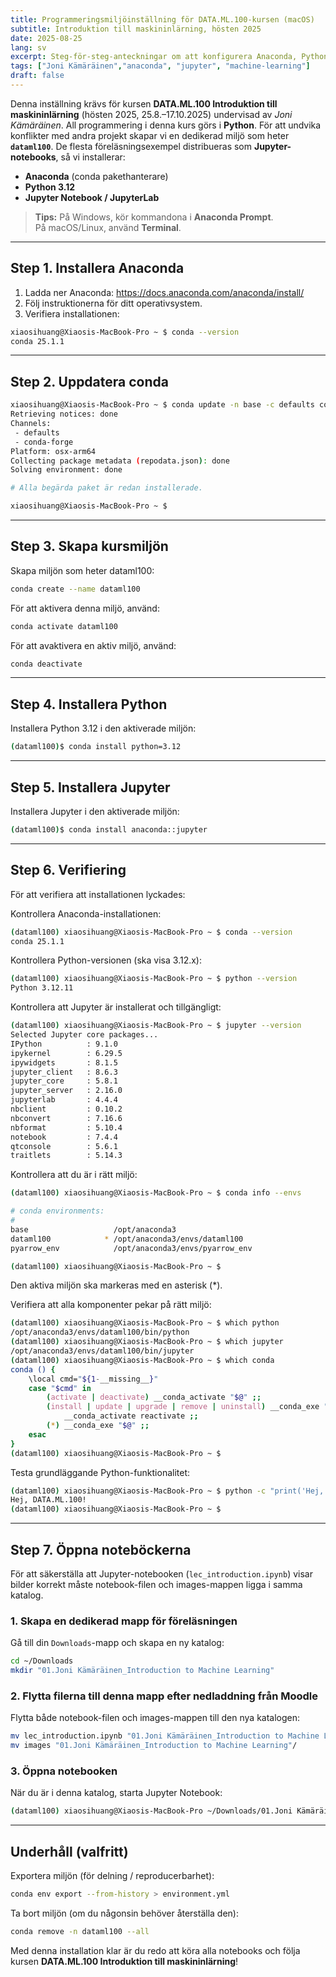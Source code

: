 ```yaml
---
title: Programmeringsmiljöinställning för DATA.ML.100-kursen (macOS)
subtitle: Introduktion till maskininlärning, hösten 2025
date: 2025-08-25
lang: sv
excerpt: Steg-för-steg-anteckningar om att konfigurera Anaconda, Python och Jupyter för DATA.ML.100 (Joni Kämäräinen).
tags: ["Joni Kämäräinen","anaconda", "jupyter", "machine-learning"]
draft: false
---
```


Denna inställning krävs för kursen **DATA.ML.100 Introduktion till maskininlärning** (hösten 2025, 25.8.–17.10.2025) undervisad av *Joni Kämäräinen*. All programmering i denna kurs görs i **Python**. För att undvika konflikter med andra projekt skapar vi en dedikerad miljö som heter **`dataml100`**. De flesta föreläsningsexempel distribueras som **Jupyter-notebooks**, så vi installerar:

- **Anaconda** (conda pakethanterare)  
- **Python 3.12**  
- **Jupyter Notebook / JupyterLab**

> **Tips:** På Windows, kör kommandona i **Anaconda Prompt**.  
> På macOS/Linux, använd **Terminal**.

---


## Step 1. Installera Anaconda

1. Ladda ner Anaconda: <https://docs.anaconda.com/anaconda/install/>
2. Följ instruktionerna för ditt operativsystem.
3. Verifiera installationen:

```bash
xiaosihuang@Xiaosis-MacBook-Pro ~ $ conda --version
conda 25.1.1
```

---

## Step 2. Uppdatera conda

```bash
xiaosihuang@Xiaosis-MacBook-Pro ~ $ conda update -n base -c defaults conda
Retrieving notices: done
Channels:
 - defaults
 - conda-forge
Platform: osx-arm64
Collecting package metadata (repodata.json): done
Solving environment: done

# Alla begärda paket är redan installerade.

xiaosihuang@Xiaosis-MacBook-Pro ~ $ 
```

---

## Step 3. Skapa kursmiljön

Skapa miljön som heter dataml100:

```bash
conda create --name dataml100
```

För att aktivera denna miljö, använd:

```bash
conda activate dataml100
```

För att avaktivera en aktiv miljö, använd:
```bash
conda deactivate
```
---

## Step 4. Installera Python

Installera Python 3.12 i den aktiverade miljön:
```bash
(dataml100)$ conda install python=3.12
```

---

## Step 5. Installera Jupyter

Installera Jupyter i den aktiverade miljön:

```bash
(dataml100)$ conda install anaconda::jupyter
```
---


## Step 6. Verifiering

För att verifiera att installationen lyckades:

Kontrollera Anaconda-installationen:
```bash
(dataml100) xiaosihuang@Xiaosis-MacBook-Pro ~ $ conda --version
conda 25.1.1

```

Kontrollera Python-versionen (ska visa 3.12.x):
```bash
(dataml100) xiaosihuang@Xiaosis-MacBook-Pro ~ $ python --version
Python 3.12.11
```

Kontrollera att Jupyter är installerat och tillgängligt:
```bash
(dataml100) xiaosihuang@Xiaosis-MacBook-Pro ~ $ jupyter --version
Selected Jupyter core packages...
IPython          : 9.1.0
ipykernel        : 6.29.5
ipywidgets       : 8.1.5
jupyter_client   : 8.6.3
jupyter_core     : 5.8.1
jupyter_server   : 2.16.0
jupyterlab       : 4.4.4
nbclient         : 0.10.2
nbconvert        : 7.16.6
nbformat         : 5.10.4
notebook         : 7.4.4
qtconsole        : 5.6.1
traitlets        : 5.14.3
```

Kontrollera att du är i rätt miljö:
```bash
(dataml100) xiaosihuang@Xiaosis-MacBook-Pro ~ $ conda info --envs

# conda environments:
#
base                   /opt/anaconda3
dataml100            * /opt/anaconda3/envs/dataml100 
pyarrow_env            /opt/anaconda3/envs/pyarrow_env

(dataml100) xiaosihuang@Xiaosis-MacBook-Pro ~ $ 
```
Den aktiva miljön ska markeras med en asterisk (*).


Verifiera att alla komponenter pekar på rätt miljö:
```bash
(dataml100) xiaosihuang@Xiaosis-MacBook-Pro ~ $ which python
/opt/anaconda3/envs/dataml100/bin/python
(dataml100) xiaosihuang@Xiaosis-MacBook-Pro ~ $ which jupyter
/opt/anaconda3/envs/dataml100/bin/jupyter
(dataml100) xiaosihuang@Xiaosis-MacBook-Pro ~ $ which conda
conda () {
	\local cmd="${1-__missing__}"
	case "$cmd" in
		(activate | deactivate) __conda_activate "$@" ;;
		(install | update | upgrade | remove | uninstall) __conda_exe "$@" || \return
			__conda_activate reactivate ;;
		(*) __conda_exe "$@" ;;
	esac
}
(dataml100) xiaosihuang@Xiaosis-MacBook-Pro ~ $ 
```

Testa grundläggande Python-funktionalitet:
```bash
(dataml100) xiaosihuang@Xiaosis-MacBook-Pro ~ $ python -c "print('Hej, DATA.ML.100!')"
Hej, DATA.ML.100!
(dataml100) xiaosihuang@Xiaosis-MacBook-Pro ~ $ 
```


---

## Step 7. Öppna noteböckerna

För att säkerställa att Jupyter-notebooken (`lec_introduction.ipynb`) visar bilder korrekt måste notebook-filen och images-mappen ligga i samma katalog.

### 1. Skapa en dedikerad mapp för föreläsningen
Gå till din `Downloads`-mapp och skapa en ny katalog:

```bash
cd ~/Downloads
mkdir "01.Joni Kämäräinen_Introduction to Machine Learning"
```

### 2. Flytta filerna till denna mapp efter nedladdning från Moodle
Flytta både notebook-filen och images-mappen till den nya katalogen:
```bash
mv lec_introduction.ipynb "01.Joni Kämäräinen_Introduction to Machine Learning"/
mv images "01.Joni Kämäräinen_Introduction to Machine Learning"/
```

### 3. Öppna notebooken
När du är i denna katalog, starta Jupyter Notebook:
```bash
(dataml100) xiaosihuang@Xiaosis-MacBook-Pro ~/Downloads/01.Joni Kämäräinen_Introduction to Machine Learning  $ jupyter notebook lec_introduction.ipynb
```

---

## Underhåll (valfritt)

Exportera miljön (för delning / reproducerbarhet):

```bash
conda env export --from-history > environment.yml
```

Ta bort miljön (om du någonsin behöver återställa den):

```bash
conda remove -n dataml100 --all
```

Med denna installation klar är du redo att köra alla notebooks och följa kursen **DATA.ML.100 Introduktion till maskininlärning**!

